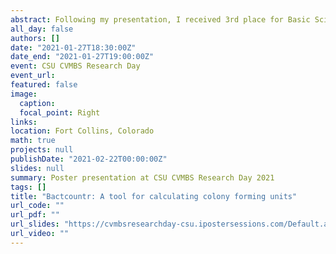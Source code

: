 ```yaml
---
abstract: Following my presentation, I received 3rd place for Basic Science Poster Presentation.
all_day: false
authors: []
date: "2021-01-27T18:30:00Z"
date_end: "2021-01-27T19:00:00Z"
event: CSU CVMBS Research Day 
event_url: 
featured: false
image:
  caption: 
  focal_point: Right
links: 
location: Fort Collins, Colorado
math: true
projects: null
publishDate: "2021-02-22T00:00:00Z"
slides: null
summary: Poster presentation at CSU CVMBS Research Day 2021
tags: []
title: "Bactcountr: A tool for calculating colony forming units"
url_code: ""
url_pdf: ""
url_slides: "https://cvmbsresearchday-csu.ipostersessions.com/Default.aspx?s=CB-EE-8E-3E-F5-16-E3-69-F9-73-A5-29-50-B5-4E-34"
url_video: ""
---
```

